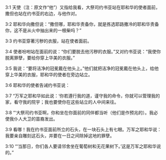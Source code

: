 <a id="1"></a>3:1  天使（注：原文作“他”）又指给我看，大祭司约书亚站在耶和华的使者面前，撒但也站在约书亚的右边，与他作对。  

<a id="2"></a>3:2  耶和华向撒但说：“撒但哪，耶和华责备你，就是拣选耶路撒冷的耶和华责备你，这不是从火中抽出来的一根柴吗？”  

<a id="3"></a>3:3  约书亚穿著污秽的衣服，站在使者面前。  

<a id="4"></a>3:4  使者吩咐站在面前的说：“你们要脱去他污秽的衣服。”又对约书亚说：“我使你脱离罪孽，要给你穿上华美的衣服。”  

<a id="5"></a>3:5  我说：“要将洁净的冠冕戴在他头上。”他们就把洁净的冠冕戴在他头上，给他穿上华美的衣服，耶和华的使者在旁边站立。  

<a id="6"></a>3:6  耶和华的使者告诫约书亚说：  

<a id="7"></a>3:7  “万军之耶和华如此说：‘你若遵行我的道，谨守我的命令，你就可以管理我的家，看守我的院宇；我也要使你在这些站立的人中间来往。  

<a id="8"></a>3:8  “‘大祭司约书亚啊，你和坐在你面前的同伴都当听（他们是作预兆的）。我必使我仆人大卫的苗裔发出。  

<a id="9"></a>3:9  看哪！我在约书亚面前所立的石头，在一块石头上有七眼。万军之耶和华说：我要亲自雕刻这石头，并要在一日之间除掉这地的罪孽。  

<a id="10"></a>3:10  “‘当那日，你们各人要请邻舍坐在葡萄树和无花果树下。’这是万军之耶和华说的。”  
